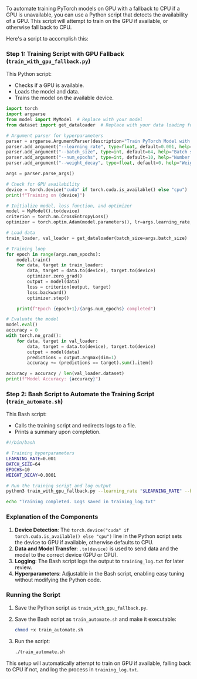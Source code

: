 To automate training PyTorch models on GPU with a fallback to CPU if a GPU is unavailable, you can use a Python script that detects the availability of a GPU. This script will attempt to train on the GPU if available, or otherwise fall back to CPU.

Here's a script to accomplish this:

### Step 1: Training Script with GPU Fallback (`train_with_gpu_fallback.py`)

This Python script:
- Checks if a GPU is available.
- Loads the model and data.
- Trains the model on the available device.

```python
import torch
import argparse
from model import MyModel  # Replace with your model
from dataset import get_dataloader  # Replace with your data loading function

# Argument parser for hyperparameters
parser = argparse.ArgumentParser(description="Train PyTorch Model with GPU Fallback")
parser.add_argument("--learning_rate", type=float, default=0.001, help="Learning rate for training")
parser.add_argument("--batch_size", type=int, default=64, help="Batch size for training")
parser.add_argument("--num_epochs", type=int, default=10, help="Number of epochs")
parser.add_argument("--weight_decay", type=float, default=0, help="Weight decay (L2 regularization)")

args = parser.parse_args()

# Check for GPU availability
device = torch.device("cuda" if torch.cuda.is_available() else "cpu")
print(f"Training on {device}")

# Initialize model, loss function, and optimizer
model = MyModel().to(device)
criterion = torch.nn.CrossEntropyLoss()
optimizer = torch.optim.Adam(model.parameters(), lr=args.learning_rate, weight_decay=args.weight_decay)

# Load data
train_loader, val_loader = get_dataloader(batch_size=args.batch_size)

# Training loop
for epoch in range(args.num_epochs):
    model.train()
    for data, target in train_loader:
        data, target = data.to(device), target.to(device)
        optimizer.zero_grad()
        output = model(data)
        loss = criterion(output, target)
        loss.backward()
        optimizer.step()

    print(f"Epoch {epoch+1}/{args.num_epochs} completed")

# Evaluate the model
model.eval()
accuracy = 0
with torch.no_grad():
    for data, target in val_loader:
        data, target = data.to(device), target.to(device)
        output = model(data)
        predictions = output.argmax(dim=1)
        accuracy += (predictions == target).sum().item()

accuracy = accuracy / len(val_loader.dataset)
print(f"Model Accuracy: {accuracy}")
```

### Step 2: Bash Script to Automate the Training Script (`train_automate.sh`)

This Bash script:
- Calls the training script and redirects logs to a file.
- Prints a summary upon completion.

```bash
#!/bin/bash

# Training hyperparameters
LEARNING_RATE=0.001
BATCH_SIZE=64
EPOCHS=10
WEIGHT_DECAY=0.0001

# Run the training script and log output
python3 train_with_gpu_fallback.py --learning_rate "$LEARNING_RATE" --batch_size "$BATCH_SIZE" --num_epochs "$EPOCHS" --weight_decay "$WEIGHT_DECAY" | tee training_log.txt

echo "Training completed. Logs saved in training_log.txt"
```

### Explanation of the Components

1. **Device Detection**: The `torch.device("cuda" if torch.cuda.is_available() else "cpu")` line in the Python script sets the device to GPU if available, otherwise defaults to CPU.
2. **Data and Model Transfer**: `.to(device)` is used to send data and the model to the correct device (GPU or CPU).
3. **Logging**: The Bash script logs the output to `training_log.txt` for later review.
4. **Hyperparameters**: Adjustable in the Bash script, enabling easy tuning without modifying the Python code.

### Running the Script

1. Save the Python script as `train_with_gpu_fallback.py`.
2. Save the Bash script as `train_automate.sh` and make it executable:

   ```bash
   chmod +x train_automate.sh
   ```

3. Run the script:

   ```bash
   ./train_automate.sh
   ```

This setup will automatically attempt to train on GPU if available, falling back to CPU if not, and log the process in `training_log.txt`.